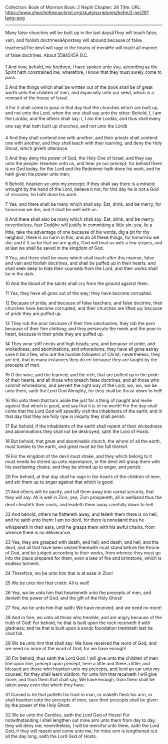 Collection: Book of Mormon
Book: 2 Nephi
Chapter: 28
Title: 
URL: https://www.churchofjesuschrist.org/study/scriptures/bofm/2-ne/28?lang=eng

---

Many false churches will be built up in the last daysâThey will teach false, vain, and foolish doctrinesâApostasy will abound because of false teachersâThe devil will rage in the hearts of menâHe will teach all manner of false doctrines. About 559â545Â B.C.

1 And now, behold, my brethren, I have spoken unto you, according as the Spirit hath constrained me; wherefore, I know that they must surely come to pass.

2 And the things which shall be written out of the book shall be of great worth unto the children of men, and especially unto our seed, which is a remnant of the house of Israel.

3 For it shall come to pass in that day that the churches which are built up, and not unto the Lord, when the one shall say unto the other: Behold, I, I am the Lordâs; and the others shall say: I, I am the Lordâs; and thus shall every one say that hath built up churches, and not unto the Lordâ

4 And they shall contend one with another; and their priests shall contend one with another, and they shall teach with their learning, and deny the Holy Ghost, which giveth utterance.

5 And they deny the power of God, the Holy One of Israel; and they say unto the people: Hearken unto us, and hear ye our precept; for behold there is no God today, for the Lord and the Redeemer hath done his work, and he hath given his power unto men;

6 Behold, hearken ye unto my precept; if they shall say there is a miracle wrought by the hand of the Lord, believe it not; for this day he is not a God of miracles; he hath done his work.

7 Yea, and there shall be many which shall say: Eat, drink, and be merry, for tomorrow we die; and it shall be well with us.

8 And there shall also be many which shall say: Eat, drink, and be merry; nevertheless, fear Godâhe will justify in committing a little sin; yea, lie a little, take the advantage of one because of his words, dig a pit for thy neighbor; there is no harm in this; and do all these things, for tomorrow we die; and if it so be that we are guilty, God will beat us with a few stripes, and at last we shall be saved in the kingdom of God.

9 Yea, and there shall be many which shall teach after this manner, false and vain and foolish doctrines, and shall be puffed up in their hearts, and shall seek deep to hide their counsels from the Lord; and their works shall be in the dark.

10 And the blood of the saints shall cry from the ground against them.

11 Yea, they have all gone out of the way; they have become corrupted.

12 Because of pride, and because of false teachers, and false doctrine, their churches have become corrupted, and their churches are lifted up; because of pride they are puffed up.

13 They rob the poor because of their fine sanctuaries; they rob the poor because of their fine clothing; and they persecute the meek and the poor in heart, because in their pride they are puffed up.

14 They wear stiff necks and high heads; yea, and because of pride, and wickedness, and abominations, and whoredoms, they have all gone astray save it be a few, who are the humble followers of Christ; nevertheless, they are led, that in many instances they do err because they are taught by the precepts of men.

15 O the wise, and the learned, and the rich, that are puffed up in the pride of their hearts, and all those who preach false doctrines, and all those who commit whoredoms, and pervert the right way of the Lord, wo, wo, wo be unto them, saith the Lord God Almighty, for they shall be thrust down to hell!

16 Wo unto them that turn aside the just for a thing of naught and revile against that which is good, and say that it is of no worth! For the day shall come that the Lord God will speedily visit the inhabitants of the earth; and in that day that they are fully ripe in iniquity they shall perish.

17 But behold, if the inhabitants of the earth shall repent of their wickedness and abominations they shall not be destroyed, saith the Lord of Hosts.

18 But behold, that great and abominable church, the whore of all the earth, must tumble to the earth, and great must be the fall thereof.

19 For the kingdom of the devil must shake, and they which belong to it must needs be stirred up unto repentance, or the devil will grasp them with his everlasting chains, and they be stirred up to anger, and perish;

20 For behold, at that day shall he rage in the hearts of the children of men, and stir them up to anger against that which is good.

21 And others will he pacify, and lull them away into carnal security, that they will say: All is well in Zion; yea, Zion prospereth, all is wellâand thus the devil cheateth their souls, and leadeth them away carefully down to hell.

22 And behold, others he flattereth away, and telleth them there is no hell; and he saith unto them: I am no devil, for there is noneâand thus he whispereth in their ears, until he grasps them with his awful chains, from whence there is no deliverance.

23 Yea, they are grasped with death, and hell; and death, and hell, and the devil, and all that have been seized therewith must stand before the throne of God, and be judged according to their works, from whence they must go into the place prepared for them, even a lake of fire and brimstone, which is endless torment.

24 Therefore, wo be unto him that is at ease in Zion!

25 Wo be unto him that crieth: All is well!

26 Yea, wo be unto him that hearkeneth unto the precepts of men, and denieth the power of God, and the gift of the Holy Ghost!

27 Yea, wo be unto him that saith: We have received, and we need no more!

28 And in fine, wo unto all those who tremble, and are angry because of the truth of God! For behold, he that is built upon the rock receiveth it with gladness; and he that is built upon a sandy foundation trembleth lest he shall fall.

29 Wo be unto him that shall say: We have received the word of God, and we need no more of the word of God, for we have enough!

30 For behold, thus saith the Lord God: I will give unto the children of men line upon line, precept upon precept, here a little and there a little; and blessed are those who hearken unto my precepts, and lend an ear unto my counsel, for they shall learn wisdom; for unto him that receiveth I will give more; and from them that shall say, We have enough, from them shall be taken away even that which they have.

31 Cursed is he that putteth his trust in man, or maketh flesh his arm, or shall hearken unto the precepts of men, save their precepts shall be given by the power of the Holy Ghost.

32 Wo be unto the Gentiles, saith the Lord God of Hosts! For notwithstanding I shall lengthen out mine arm unto them from day to day, they will deny me; nevertheless, I will be merciful unto them, saith the Lord God, if they will repent and come unto me; for mine arm is lengthened out all the day long, saith the Lord God of Hosts.
